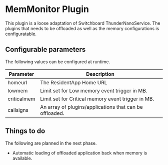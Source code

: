 # MemMonitor Plugin #

This plugin is a loose adaptation of Switchboard ThunderNanoService. The plugins that needs to be offloaded as well as the memory configurations is configuratable.

## Configurable parameters ##
The following values can be configured at runtime.

| Parameter | Description |
| --------- | ----------- | 
| homeurl | The ResidentApp Home URL |
| lowmem  | Limit set for Low memory event trigger in MB. |
| criticalmem | Limit set for Critical memory event trigger in MB. |
| callsigns | An array of plugins/applications that can be offloaded. |

## Things to do #

The following are planned in the next phase.
* Automatic loading of offloaded application back when memory is available.
